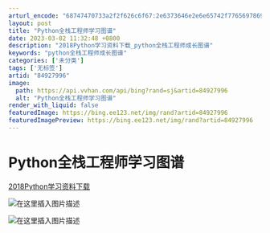 ```yaml
---
arturl_encode: "68747470733a2f2f626c6f67:2e6373646e2e6e65742f77656978696e5f3433393534313239:2f61727469636c652f64657461696c732f3834393237393936"
layout: post
title: "Python全栈工程师学习图谱"
date: 2023-03-02 11:32:48 +0800
description: "2018Python学习资料下载_python全栈工程师成长图谱"
keywords: "python全栈工程师成长图谱"
categories: ['未分类']
tags: ['无标签']
artid: "84927996"
image:
  path: https://api.vvhan.com/api/bing?rand=sj&artid=84927996
  alt: "Python全栈工程师学习图谱"
render_with_liquid: false
featuredImage: https://bing.ee123.net/img/rand?artid=84927996
featuredImagePreview: https://bing.ee123.net/img/rand?artid=84927996
---
```


# Python全栈工程师学习图谱

[2018Python学习资料下载](https://pan.baidu.com/s/1OOytkFUGPh6ieRDaEVeseQ)

![在这里插入图片描述](https://i-blog.csdnimg.cn/blog_migrate/ec5047c83068b6ab9e8413235eca5e99.png)
  
![在这里插入图片描述](https://i-blog.csdnimg.cn/blog_migrate/a97e07c330d2f94fdfc7a7e456edfb6d.png)